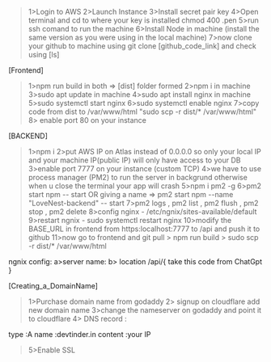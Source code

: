 > 1>Login to AWS
> 2>Launch Instance
> 3>Install secret pair key
> 4>Open terminal and cd to where your key is installed
> chmod 400 <secret>.pen
> 5>run ssh comand to run the machine
> 6>Install Node in machine (install the same version as you were using in the local machine)
> 7>now clone your github to machine using
> git clone [github_code_link] and check using [ls]

[Frontend]

> 1>npm run build in both => [dist] folder formed
> 2>npm i in machine
> 3>sudo apt update in machine
> 4>sudo apt install nginx in machine
> 5>sudo systemctl start nginx
> 6>sudo systemctl enable nginx
> 7>copy code from dist to /var/www/html
> "sudo scp -r dist/\* /var/www/html"
> 8> enable port 80 on your instance

[BACKEND]

> 1>npm i
> 2>put AWS IP on Atlas instead of 0.0.0.0 so only your local IP and your machine IP(public IP) will only have access to your DB
> 3>enable port 7777 on your instance (custom TCP)
> 4>we have to use process manager (PM2) to run the server in backgrund otherwise when u close the terminal your app will crash
> 5>npm i pm2 -g
> 6>pm2 start npm -- start
> OR giving a name => pm2 start npm --name "LoveNest-backend" -- start
> 7>pm2 logs , pm2 list , pm2 flush <name> , pm2 stop <name> , pm2 delete <name>
> 8>config nginx - /etc/ngnix/sites-available/default
> 9>restart ngnix - sudo systemctl restart nginx
> 10>modify the BASE_URL in frontend from https:localhost:7777 to /api and push it to github
> 11>now go to frontend and git pull > npm run build > sudo scp -r dist/\* /var/www/html

ngnix config:
a>server name:
b> location /api/{
take this code from ChatGpt
}

[Creating_a_DomainName]

> 1>Purchase domain name from godaddy
> 2> signup on cloudflare add new domain name
> 3>change the nameserver on godaddy and point it to cloudflare
> 4> DNS record :

type :A
name :devtinder.in
content :your IP

> 5>Enable SSL
